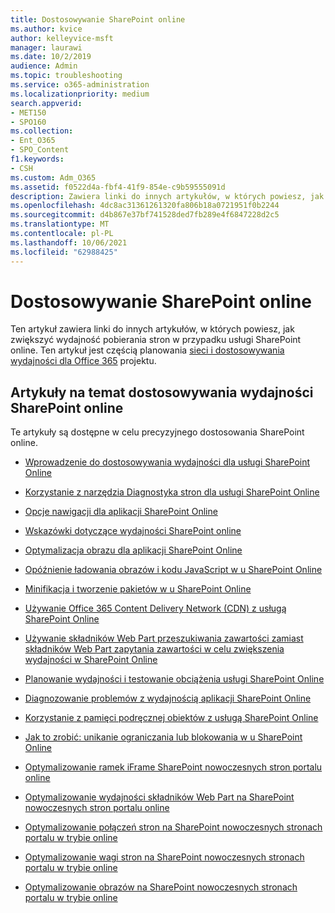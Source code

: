 ```yaml
---
title: Dostosowywanie SharePoint online
ms.author: kvice
author: kelleyvice-msft
manager: laurawi
ms.date: 10/2/2019
audience: Admin
ms.topic: troubleshooting
ms.service: o365-administration
ms.localizationpriority: medium
search.appverid:
- MET150
- SPO160
ms.collection:
- Ent_O365
- SPO_Content
f1.keywords:
- CSH
ms.custom: Adm_O365
ms.assetid: f0522d4a-fbf4-41f9-854e-c9b59555091d
description: Zawiera linki do innych artykułów, w których powiesz, jak poprawić wydajność pobierania stron w przypadku usługi SharePoint online.
ms.openlocfilehash: 4dc8ac31361261320fa806b18a0721951f0b2244
ms.sourcegitcommit: d4b867e37bf741528ded7fb289e4f6847228d2c5
ms.translationtype: MT
ms.contentlocale: pl-PL
ms.lasthandoff: 10/06/2021
ms.locfileid: "62988425"
---
```

# <a name="tune-sharepoint-online-performance"></a>Dostosowywanie SharePoint online

Ten artykuł zawiera linki do innych artykułów, w których powiesz, jak zwiększyć wydajność pobierania stron w przypadku usługi SharePoint online. Ten artykuł jest częścią planowania [sieci i dostosowywania wydajności dla Office 365](./network-planning-and-performance.md) projektu.

## <a name="articles-about-fine-tuning-sharepoint-online-performance"></a>Artykuły na temat dostosowywania wydajności SharePoint online

Te artykuły są dostępne w celu precyzyjnego dostosowania SharePoint online.
  
- [Wprowadzenie do dostosowywania wydajności dla usługi SharePoint Online](introduction-to-performance-tuning-for-sharepoint-online.md)

- [Korzystanie z narzędzia Diagnostyka stron dla usługi SharePoint Online](page-diagnostics-for-spo.md)

- [Opcje nawigacji dla aplikacji SharePoint Online](navigation-options-for-sharepoint-online.md)

- [Wskazówki dotyczące wydajności SharePoint online](/sharepoint/dev/solution-guidance/portal-performance)

- [Optymalizacja obrazu dla aplikacji SharePoint Online](image-optimization-for-sharepoint-online.md)

- [Opóźnienie ładowania obrazów i kodu JavaScript w u SharePoint Online](delay-loading-images-and-javascript-in-sharepoint-online.md)

- [Minifikacja i tworzenie pakietów w u SharePoint Online](minification-and-bundling-in-sharepoint-online.md)

- [Używanie Office 365 Content Delivery Network (CDN) z usługą SharePoint Online](use-microsoft-365-cdn-with-spo.md)

- [Używanie składników Web Part przeszukiwania zawartości zamiast składników Web Part zapytania zawartości w celu zwiększenia wydajności w SharePoint Online](using-content-search-web-part-instead-of-content-query-web-part-to-improve-perfo.md)

- [Planowanie wydajności i testowanie obciążenia usługi SharePoint Online](capacity-planning-and-load-testing-sharepoint-online.md)

- [Diagnozowanie problemów z wydajnością aplikacji SharePoint Online](diagnosing-performance-issues-with-sharepoint-online.md)

- [Korzystanie z pamięci podręcznej obiektów z usługą SharePoint Online](using-the-object-cache-with-sharepoint-online.md)

- [Jak to zrobić: unikanie ograniczania lub blokowania w u SharePoint Online](/sharepoint/dev/general-development/how-to-avoid-getting-throttled-or-blocked-in-sharepoint-online)

- [Optymalizowanie ramek iFrame SharePoint nowoczesnych stron portalu online](modern-iframe-optimization.md)

- [Optymalizowanie wydajności składników Web Part na SharePoint nowoczesnych stron portalu online](modern-web-part-optimization.md)

- [Optymalizowanie połączeń stron na SharePoint nowoczesnych stronach portalu w trybie online](modern-page-call-optimization.md)

- [Optymalizowanie wagi stron na SharePoint nowoczesnych stronach portalu w trybie online](modern-page-weight-optimization.md)

- [Optymalizowanie obrazów na SharePoint nowoczesnych stronach portalu w trybie online](modern-image-optimization.md)